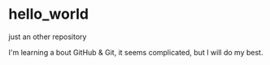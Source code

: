 # hello_world
just an other repository

I'm learning a bout GitHub & Git, it seems complicated,
but I will do my best.
